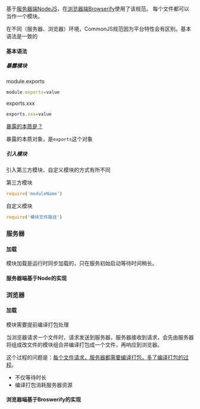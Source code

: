 基于<u>服务器端NodeJS</u>，在<u>浏览器端Browserify</u>使用了该规范。 每个文件都可以当作一个模块。

在不同（服务器、浏览器）环境，CommonJS规范因为平台特性会有区别。基本语法是一致的

#### 基本语法

##### 暴露模块

module.exports

``` javascript
module.exports=value
```

exports.xxx

``` javascript
exports.xxx=value
```

<u>暴露的本质是？</u>

暴露的本质对象，是`exports`这个对象



##### 引入模块

引入第三方模块、自定义模块的方式有所不同

第三方模块

``` javascript
require('moduleName')
```

自定义模块

``` javascript
require('模块文件路径')
```



### 服务器

#### 加载

模块加载是运行时同步加载的，只在服务初始启动等待时间稍长。

#### 服务器端基于Node的实现



### 浏览器

#### 加载

模块需要提前编译打包处理

当浏览器请求一个文件时，请求发送到服务器，服务器接收到请求，会先由服务器将组成改文件的模块组合并编译打包成一个文件，再响应到浏览器。

这个过程的问题是：<u>每个文件请求，服务器都需要编译打包，多了编译打包的过程</u>。

- 不仅等待时长
- 编译打包消耗服务器资源

#### 

#### 浏览器端基于Broswerify的实现 

